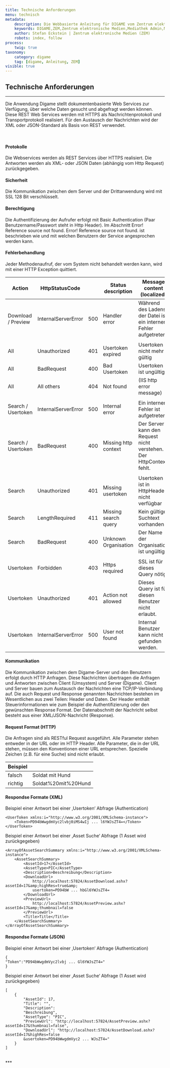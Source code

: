 ```yaml
---
title: Technische Anforderungen
menu: technisch
metadata:
    description: Die Webbasierte Anleitung für DIGAME vom Zentrum elektronische Medien ZEM.
    keywords: DIGAME,ZEM,Zentrum elektronische Medien,Mediathek Admin,Mediathek,Bilddatenbank,Bildverwaltung,Bundesverwaltung,Eidgenossenschaft,Schweizerische Eidgenossenschaft,VBS,Bundesamt für Verteidigung, Bevölkerungsschutz und Sport
    author: Stefan Eckstein | Zentrum elektronische Medien (ZEM)
    robots: index, follow
process:
	twig: true
taxonomy:
    category: digame
    tag: [digame, Anleitung, ZEM]
visible: true
---
```


## Technische Anforderungen

***

Die Anwendung Digame stellt dokumentenbasierte Web Services zur Verfügung, über welche Daten gesucht und abgefragt werden können. Diese REST Web Services werden mit HTTPS als Nachrichtenprotokoll und Transportprotokoll realisiert. Für den Austausch der Nachrichten wird der XML oder JSON-Standard als Basis von REST verwendet.


<br>

#### Protokolle

Die Webservices werden als REST Services über HTTPS realisiert. Die Antworten werden als XML- oder JSON Daten (abhängig vom Http Request) zurückgegeben. 
<br>

#### Sicherheit

Die Kommunikation zwischen dem Server und der Drittanwendung wird mit SSL 128 Bit verschlüsselt. <br>

#### Berechtigung

Die Authentifizierung der Aufrufer erfolgt mit Basic Authentication (Paar Benutzername/Passwort steht in Http Header). Im Abschnitt Error! Reference source not found. Error! Reference source not found. ist beschrieben wie und mit welchen Benutzern der Service angesprochen werden kann.<br>

#### Fehlerbehandlung

Jeder Methodenaufruf, der vom System nicht behandelt werden kann, wird mit einer HTTP Exception quittiert.<br>

| Action | HttpStatusCode | | Status description | Message content (localized) |
| ------ | ----------- | -- | -- | -- |
| Download / Preview   | InternalServerError | 500 | Handler error | Während des Ladens der Datei ist ein interner Fehler aufgetreten. |
| | | | | |
| All | Unauthorized | 401 | Usertoken expired | Usertoken nicht mehr gültig |
| All | BadRequest | 400 | Bad Usertoken | Usertoken ist ungültig |
| All | All others | 404 | Not found | (IIS http error message) |
| | | | | |
| Search / Usertoken | InternalServerError| 500 | Internal error | Ein interner Fehler ist aufgetreten. |
| Search / Usertoken | BadRequest | 400 | Missing http context | Der Server kann den Request nicht verstehen. Der HttpContext fehlt. |
| | | | | |
| Search | Unauthorized | 401 | Missing usertoken | Usertoken ist in HttpHeader nicht verfügbar |
| Search | LengthRequired | 411 | Missing search query | Kein gültiger Suchtext vorhanden |
| Search | BadRequest | 400 | Unknown Organisation | Der Name der Organisation ist ungültig |
| | | | | |
| Usertoken | Forbidden | 403 | Https required | SSL ist für dieses Query nötig |
| Usertoken | Unauthorized | 401 | Action not allowed | Dieses Query ist für diesen Benutzer nicht erlaubt. |
| Usertoken | InternalServerError | 500 | User not found | Internal Benutzer kann nicht gefunden werden.|

#### Kommunikation

Die Kommunikation zwischen dem Digame-Server und den Benutzern erfolgt durch HTTP Anfragen. Diese Nachrichten übertragen die Anfragen und Antworten zwischen Client (Umsystem) und Server (Digame). Client und Server bauen zum Austausch der Nachrichten eine TCP/IP-Verbindung auf. Die auch Request und Response genannten Nachrichten bestehen im Wesentlichen aus zwei Teilen: Header und Daten. Der Header enthält Steuerinformationen wie zum Beispiel die Authentifizierung oder den gewünschten Response Format. Der Datenabschnitt der Nachricht selbst besteht aus einer XML/JSON-Nachricht (Response).<br>

#### Request Format (HTTP)

Die Anfragen sind als RESTful Request ausgeführt. Alle Parameter stehen entweder in der URL oder im HTTP Header.
Alle Parameter, die in der URL stehen, müssen den Konventionen einer URL entsprechen. Spezielle Zeichen (z.B. für eine Suche) sind nicht erlaubt.<br>

| Beispiel | | 
| ------ | -- | 
| falsch | Soldat mit Hund | 
| richtig | Soldat%20mit%20Hund |


#### Respondse Formate (XML)

Beispiel einer Antwort bei einer ‚Usertoken‘ Abfrage (Authentication)<br>


    <UserToken xmlns:i="http://www.w3.org/2001/XMLSchema-instance">
        <Token>PD94bWwgdmVyc2lvbj0iMS4wIj ... l6YWJsZT4=</Token>
    </UserToken>
    
Beispiel einer Antwort bei einer ‚Asset Suche‘ Abfrage (1 Asset wird zurückgegeben)<br>

    <ArrayOfAssetSearchSummary xmlns:i="http://www.w3.org/2001/XMLSchema-instance">
        <AssetSearchSummary>
            <AssetId>17</AssetId>
            <AssetType>PIC</AssetType>
            <Description>Beschreibung</Description>
            <DownloadUrl>
                http://localhost:57824/AssetDownload.ashx?assetId=17&amp;highRes=true&amp;
                usertoken=PD94bW ... hbGl6YWJsZT4=
            </DownloadUrl>
            <PreviewUrl>
                http://localhost:57824/AssetPreview.ashx?assetId=17&amp;thumbnail=false
            </PreviewUrl>
            <Title>Title</Title>
        </AssetSearchSummary>
    </ArrayOfAssetSearchSummary>
    
#### Respondse Formate (JSON)

Beispiel einer Antwort bei einer ‚Usertoken‘ Abfrage (Authentication)
<br>


    { 
    "Token":"PD94bWwgdmVyc2lvbj ... Gl6YWJsZT4=" 
    }
    
Beispiel einer Antwort bei einer ‚Asset Suche‘ Abfrage (1 Asset wird zurückgegeben)<br>

    [ 
        { 
            "AssetId": 17, 
            "Title": "", 
            "Description": 
            "Beschreibung", 
            "AssetType": "PIC", 
            "PreviewUrl": "http://localhost:57824/AssetPreview.ashx?assetId=17&thumbnail=false",
            "DownloadUrl": "http://localhost:57824/AssetDownload.ashx?assetId=17&highRes=false
            &usertoken=PD94bWwgdmVyc2 ... WJsZT4=" 
        } 
    ]
    
<br>
***





